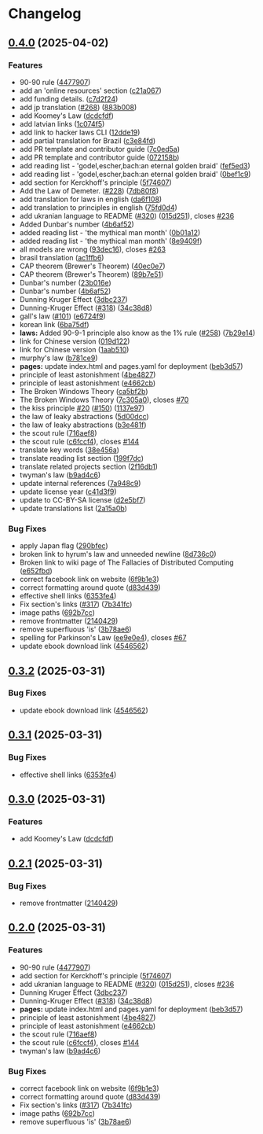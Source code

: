 # Changelog

## [0.4.0](https://github.com/SynthWave-Systems/hacker-laws/compare/v0.3.2...v0.4.0) (2025-04-02)


### Features

* 90-90 rule ([4477907](https://github.com/SynthWave-Systems/hacker-laws/commit/44779074caa6495198214100e5bd0a886cc1e680))
* add an 'online resources' section ([c21a067](https://github.com/SynthWave-Systems/hacker-laws/commit/c21a06765b9677620ebca19cbd0c32d1b5ac2d9c))
* add funding details. ([c7d2f24](https://github.com/SynthWave-Systems/hacker-laws/commit/c7d2f241ebf07ac918974d89ecb10068d8879791))
* add jp translation ([#268](https://github.com/SynthWave-Systems/hacker-laws/issues/268)) ([883b008](https://github.com/SynthWave-Systems/hacker-laws/commit/883b0083c5f7b0a98a275dc2acb6857804b1d8ae))
* add Koomey's Law ([dcdcfdf](https://github.com/SynthWave-Systems/hacker-laws/commit/dcdcfdfc25ee121b6bcb931a71e185fa7ffeedcd))
* add latvian links ([1c074f5](https://github.com/SynthWave-Systems/hacker-laws/commit/1c074f53bd5bf0ec109b0d2851a997b3a9900f0d))
* add link to hacker laws CLI ([12dde19](https://github.com/SynthWave-Systems/hacker-laws/commit/12dde19ccae9496e0d57596b55498643de7df926))
* add partial translation for Brazil ([c3e84fd](https://github.com/SynthWave-Systems/hacker-laws/commit/c3e84fd75b79df8fcf0cb0726683401dbe8016dc))
* add PR template and contributor guide ([7c0ed5a](https://github.com/SynthWave-Systems/hacker-laws/commit/7c0ed5a9319df95bd1b330dc4342916e0077d0c2))
* add PR template and contributor guide ([072158b](https://github.com/SynthWave-Systems/hacker-laws/commit/072158be3a98650b775a1b102c794c0c909f8c39))
* add reading list - 'godel,escher,bach:an eternal golden braid' ([fef5ed3](https://github.com/SynthWave-Systems/hacker-laws/commit/fef5ed33d9d19aa4eeafe93e4550723107ccbf36))
* add reading list - 'godel,escher,bach:an eternal golden braid' ([0bef1c9](https://github.com/SynthWave-Systems/hacker-laws/commit/0bef1c9a2ce06a0192fe1e03723e3a79503d3a45))
* add section for Kerckhoff's principle ([5f74607](https://github.com/SynthWave-Systems/hacker-laws/commit/5f74607c63d3a76009ec0546ba515f8f7c1d3864))
* Add the Law of Demeter. ([#228](https://github.com/SynthWave-Systems/hacker-laws/issues/228)) ([7db80f8](https://github.com/SynthWave-Systems/hacker-laws/commit/7db80f8e4f652b53783be57cc260ada281ed6c02))
* add translation for laws in english ([da6f108](https://github.com/SynthWave-Systems/hacker-laws/commit/da6f108890b6d9d1e46961dcf521e29a79611c77))
* add translation to principles in english ([75fd0d4](https://github.com/SynthWave-Systems/hacker-laws/commit/75fd0d40fb88c2134a0695ba73ec65be21939333))
* add ukranian language to README ([#320](https://github.com/SynthWave-Systems/hacker-laws/issues/320)) ([015d251](https://github.com/SynthWave-Systems/hacker-laws/commit/015d25197f808d66c4dfebcdd0b54675af6a3eae)), closes [#236](https://github.com/SynthWave-Systems/hacker-laws/issues/236)
* Added Dunbar's number ([4b6af52](https://github.com/SynthWave-Systems/hacker-laws/commit/4b6af52e6061e5e0bb7355b9110ae6c0cf88de03))
* added reading list - 'the mythical man month' ([0b01a12](https://github.com/SynthWave-Systems/hacker-laws/commit/0b01a12bceef9054b13c28e7f47b4a71ec75e527))
* added reading list - 'the mythical man month' ([8e9409f](https://github.com/SynthWave-Systems/hacker-laws/commit/8e9409fb844037a5d7b4642d9b6a2700ac453937))
* all models are wrong ([93dec16](https://github.com/SynthWave-Systems/hacker-laws/commit/93dec16bc9d2517c7de5fcc5533b124cdcae812a)), closes [#263](https://github.com/SynthWave-Systems/hacker-laws/issues/263)
* brasil translation ([ac1ffb6](https://github.com/SynthWave-Systems/hacker-laws/commit/ac1ffb6214c5e2286a2f3744c14dab717a7f5267))
* CAP theorem (Brewer's Theorem) ([40ec0e7](https://github.com/SynthWave-Systems/hacker-laws/commit/40ec0e7d0e10245ff5d4d09d9ee37d9453c9120f))
* CAP theorem (Brewer's Theorem) ([89b7e51](https://github.com/SynthWave-Systems/hacker-laws/commit/89b7e515c837aafde6e122738ce347ef361b3259))
* Dunbar's number ([23b016e](https://github.com/SynthWave-Systems/hacker-laws/commit/23b016eb93c796dee53f4ac8bc92ca480c3e2f1d))
* Dunbar's number ([4b6af52](https://github.com/SynthWave-Systems/hacker-laws/commit/4b6af52e6061e5e0bb7355b9110ae6c0cf88de03))
* Dunning Kruger Effect ([3dbc237](https://github.com/SynthWave-Systems/hacker-laws/commit/3dbc237c1f1c59e809969320cc0ae4347a4b45c3))
* Dunning-Kruger Effect ([#318](https://github.com/SynthWave-Systems/hacker-laws/issues/318)) ([34c38d8](https://github.com/SynthWave-Systems/hacker-laws/commit/34c38d87edba4b0e36d2ad9488b97d0c77f9b550))
* gall's law ([#101](https://github.com/SynthWave-Systems/hacker-laws/issues/101)) ([e6724f9](https://github.com/SynthWave-Systems/hacker-laws/commit/e6724f97f894c06ae5f1772ec28fa67f95a6ed8d))
* korean link ([6ba75df](https://github.com/SynthWave-Systems/hacker-laws/commit/6ba75df511b41aa4324747b2ba9c575ce08d7cd9))
* **laws:** Added 90-9-1 principle also know as the 1% rule ([#258](https://github.com/SynthWave-Systems/hacker-laws/issues/258)) ([7b29e14](https://github.com/SynthWave-Systems/hacker-laws/commit/7b29e14144fba96c345ac382e9cf1d8bbdfe9dfc))
* link for Chinese version ([019d122](https://github.com/SynthWave-Systems/hacker-laws/commit/019d1228aa35f737232a3e71a2d6eb19f770d788))
* link for Chinese version ([1aab510](https://github.com/SynthWave-Systems/hacker-laws/commit/1aab510db419558f571459270479211d60f3229e))
* murphy's law ([b781ce9](https://github.com/SynthWave-Systems/hacker-laws/commit/b781ce9d4d3f61405cf927478480cb108fba0ac2))
* **pages:** update index.html and pages.yaml for deployment ([beb3d57](https://github.com/SynthWave-Systems/hacker-laws/commit/beb3d57a6a5a3a38aa9e692ed13eb01060b85ded))
* principle of least astonishment ([4be4827](https://github.com/SynthWave-Systems/hacker-laws/commit/4be482731b6a6009453af7d303d3cd2470a2e73e))
* principle of least astonishment ([e4662cb](https://github.com/SynthWave-Systems/hacker-laws/commit/e4662cbc27d04fb968220837633034420b7fb11a))
* The Broken Windows Theory ([ca5bf2b](https://github.com/SynthWave-Systems/hacker-laws/commit/ca5bf2b94066b5be92c33637bd5e2c00b50b8571))
* The Broken Windows Theory ([7c305a0](https://github.com/SynthWave-Systems/hacker-laws/commit/7c305a061a796dcba93bb7a1999479f811305fab)), closes [#70](https://github.com/SynthWave-Systems/hacker-laws/issues/70)
* the kiss principle [#20](https://github.com/SynthWave-Systems/hacker-laws/issues/20) ([#150](https://github.com/SynthWave-Systems/hacker-laws/issues/150)) ([1137e97](https://github.com/SynthWave-Systems/hacker-laws/commit/1137e9723a1f56fd7c844c23759b73cb6d8bf633))
* the law of leaky abstractions ([5d00dcc](https://github.com/SynthWave-Systems/hacker-laws/commit/5d00dcc83f540d041b8faac2231e1365dd6baf0f))
* the law of leaky abstractions ([b3e481f](https://github.com/SynthWave-Systems/hacker-laws/commit/b3e481f7134c6333a85acb0057f3a240cd9b2276))
* the scout rule ([716aef8](https://github.com/SynthWave-Systems/hacker-laws/commit/716aef807e758bd8df976f323089db525da9f708))
* the scout rule ([c6fccf4](https://github.com/SynthWave-Systems/hacker-laws/commit/c6fccf4978d9483637fba8c7887127abad3de581)), closes [#144](https://github.com/SynthWave-Systems/hacker-laws/issues/144)
* translate key words ([38e456a](https://github.com/SynthWave-Systems/hacker-laws/commit/38e456ac95c6a6841086b4ba087727a7f4c32eea))
* translate reading list section ([199f7dc](https://github.com/SynthWave-Systems/hacker-laws/commit/199f7dc5c284f3c922a7c9a89d4de55fda39cd10))
* translate related projects section ([2f16db1](https://github.com/SynthWave-Systems/hacker-laws/commit/2f16db1b4a021cee1e98e282cf761b15e459cb2d))
* twyman's law ([b9ad4c6](https://github.com/SynthWave-Systems/hacker-laws/commit/b9ad4c6f99f991a1bda9a2cfdddef62787e6ae82))
* update internal references ([7a948c9](https://github.com/SynthWave-Systems/hacker-laws/commit/7a948c97ee57484928e4089d516ff7016f49c11c))
* update license year ([c41d3f9](https://github.com/SynthWave-Systems/hacker-laws/commit/c41d3f9d4c3a0a64043e71f90c61bb26499d4525))
* update to CC-BY-SA license ([d2e5bf7](https://github.com/SynthWave-Systems/hacker-laws/commit/d2e5bf762d2972fbd5bacf3b14c4ba10fff71a84))
* update translations list ([2a15a0b](https://github.com/SynthWave-Systems/hacker-laws/commit/2a15a0b0d5e63ac8803dcf86ee0d50d986d9d8cb))


### Bug Fixes

* apply Japan flag ([290bfec](https://github.com/SynthWave-Systems/hacker-laws/commit/290bfec30ee222974bbcba64118859c413d6223a))
* broken link to hyrum's law and unneeded newline ([8d736c0](https://github.com/SynthWave-Systems/hacker-laws/commit/8d736c0462ac469657729654d9b26074b2febdea))
* Broken link to wiki page of The Fallacies of Distributed Computing ([e652fbd](https://github.com/SynthWave-Systems/hacker-laws/commit/e652fbdd545264118fe832e0cdc49829d4bf09e4))
* correct facebook link on website ([6f9b1e3](https://github.com/SynthWave-Systems/hacker-laws/commit/6f9b1e33345bc1332428f0fba8c7aa2900147500))
* correct formatting around quote ([d83d439](https://github.com/SynthWave-Systems/hacker-laws/commit/d83d439df89e8af50ae53bafa3a791f8d92a6991))
* effective shell links ([6353fe4](https://github.com/SynthWave-Systems/hacker-laws/commit/6353fe4b8f044456d66dac0af950e41989c56c5a))
* Fix section's links ([#317](https://github.com/SynthWave-Systems/hacker-laws/issues/317)) ([7b341fc](https://github.com/SynthWave-Systems/hacker-laws/commit/7b341fc0d205f076e25ff8fedb972e652201c3c6))
* image paths ([692b7cc](https://github.com/SynthWave-Systems/hacker-laws/commit/692b7cca1a97eb62384db170297b504f51ea408e))
* remove frontmatter ([2140429](https://github.com/SynthWave-Systems/hacker-laws/commit/2140429b959a8284b452c3fa05e1c9fd03e5ebab))
* remove superfluous 'is' ([3b78ae6](https://github.com/SynthWave-Systems/hacker-laws/commit/3b78ae65f02fca457bb8adbf113135e1ed042a46))
* spelling for Parkinson's Law ([ee9e0e4](https://github.com/SynthWave-Systems/hacker-laws/commit/ee9e0e468b50c11488ec6641b7427dd4d08296ac)), closes [#67](https://github.com/SynthWave-Systems/hacker-laws/issues/67)
* update ebook download link ([4546562](https://github.com/SynthWave-Systems/hacker-laws/commit/454656237d9508c8fadafffbc1c1286fc134f8cf))

## [0.3.2](https://github.com/dwmkerr/hacker-laws/compare/v0.3.1...v0.3.2) (2025-03-31)


### Bug Fixes

* update ebook download link ([4546562](https://github.com/dwmkerr/hacker-laws/commit/454656237d9508c8fadafffbc1c1286fc134f8cf))

## [0.3.1](https://github.com/dwmkerr/hacker-laws/compare/v0.3.0...v0.3.1) (2025-03-31)


### Bug Fixes

* effective shell links ([6353fe4](https://github.com/dwmkerr/hacker-laws/commit/6353fe4b8f044456d66dac0af950e41989c56c5a))

## [0.3.0](https://github.com/dwmkerr/hacker-laws/compare/v0.2.1...v0.3.0) (2025-03-31)


### Features

* add Koomey's Law ([dcdcfdf](https://github.com/dwmkerr/hacker-laws/commit/dcdcfdfc25ee121b6bcb931a71e185fa7ffeedcd))

## [0.2.1](https://github.com/dwmkerr/hacker-laws/compare/v0.2.0...v0.2.1) (2025-03-31)


### Bug Fixes

* remove frontmatter ([2140429](https://github.com/dwmkerr/hacker-laws/commit/2140429b959a8284b452c3fa05e1c9fd03e5ebab))

## [0.2.0](https://github.com/dwmkerr/hacker-laws/compare/v0.1.0...v0.2.0) (2025-03-31)


### Features

* 90-90 rule ([4477907](https://github.com/dwmkerr/hacker-laws/commit/44779074caa6495198214100e5bd0a886cc1e680))
* add section for Kerckhoff's principle ([5f74607](https://github.com/dwmkerr/hacker-laws/commit/5f74607c63d3a76009ec0546ba515f8f7c1d3864))
* add ukranian language to README ([#320](https://github.com/dwmkerr/hacker-laws/issues/320)) ([015d251](https://github.com/dwmkerr/hacker-laws/commit/015d25197f808d66c4dfebcdd0b54675af6a3eae)), closes [#236](https://github.com/dwmkerr/hacker-laws/issues/236)
* Dunning Kruger Effect ([3dbc237](https://github.com/dwmkerr/hacker-laws/commit/3dbc237c1f1c59e809969320cc0ae4347a4b45c3))
* Dunning-Kruger Effect ([#318](https://github.com/dwmkerr/hacker-laws/issues/318)) ([34c38d8](https://github.com/dwmkerr/hacker-laws/commit/34c38d87edba4b0e36d2ad9488b97d0c77f9b550))
* **pages:** update index.html and pages.yaml for deployment ([beb3d57](https://github.com/dwmkerr/hacker-laws/commit/beb3d57a6a5a3a38aa9e692ed13eb01060b85ded))
* principle of least astonishment ([4be4827](https://github.com/dwmkerr/hacker-laws/commit/4be482731b6a6009453af7d303d3cd2470a2e73e))
* principle of least astonishment ([e4662cb](https://github.com/dwmkerr/hacker-laws/commit/e4662cbc27d04fb968220837633034420b7fb11a))
* the scout rule ([716aef8](https://github.com/dwmkerr/hacker-laws/commit/716aef807e758bd8df976f323089db525da9f708))
* the scout rule ([c6fccf4](https://github.com/dwmkerr/hacker-laws/commit/c6fccf4978d9483637fba8c7887127abad3de581)), closes [#144](https://github.com/dwmkerr/hacker-laws/issues/144)
* twyman's law ([b9ad4c6](https://github.com/dwmkerr/hacker-laws/commit/b9ad4c6f99f991a1bda9a2cfdddef62787e6ae82))


### Bug Fixes

* correct facebook link on website ([6f9b1e3](https://github.com/dwmkerr/hacker-laws/commit/6f9b1e33345bc1332428f0fba8c7aa2900147500))
* correct formatting around quote ([d83d439](https://github.com/dwmkerr/hacker-laws/commit/d83d439df89e8af50ae53bafa3a791f8d92a6991))
* Fix section's links ([#317](https://github.com/dwmkerr/hacker-laws/issues/317)) ([7b341fc](https://github.com/dwmkerr/hacker-laws/commit/7b341fc0d205f076e25ff8fedb972e652201c3c6))
* image paths ([692b7cc](https://github.com/dwmkerr/hacker-laws/commit/692b7cca1a97eb62384db170297b504f51ea408e))
* remove superfluous 'is' ([3b78ae6](https://github.com/dwmkerr/hacker-laws/commit/3b78ae65f02fca457bb8adbf113135e1ed042a46))
